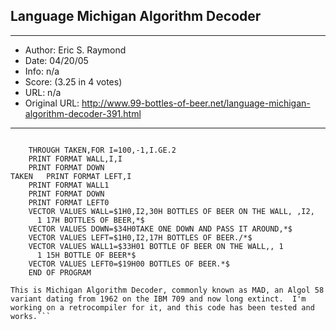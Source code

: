 
## Language Michigan Algorithm Decoder ##
---
- Author: Eric S. Raymond
- Date: 04/20/05
- Info: n/a
- Score:  (3.25 in 4 votes)
- URL: n/a
- Original URL: http://www.99-bottles-of-beer.net/language-michigan-algorithm-decoder-391.html
---

```By: Eric S. Raymond (http://www.catb.org/~esr/)

	THROUGH TAKEN,FOR I=100,-1,I.GE.2
	PRINT FORMAT WALL,I,I
	PRINT FORMAT DOWN
TAKEN	PRINT FORMAT LEFT,I
	PRINT FORMAT WALL1
	PRINT FORMAT DOWN
	PRINT FORMAT LEFT0
	VECTOR VALUES WALL=$1H0,I2,30H BOTTLES OF BEER ON THE WALL, ,I2,
      1 17H BOTTLES OF BEER,*$
	VECTOR VALUES DOWN=$34H0TAKE ONE DOWN AND PASS IT AROUND,*$
	VECTOR VALUES LEFT=$1H0,I2,17H BOTTLES OF BEER./*$
	VECTOR VALUES WALL1=$33H01 BOTTLE OF BEER ON THE WALL,, 1
      1 15H BOTTLE OF BEER*$
	VECTOR VALUES LEFT0=$19H00 BOTTLES OF BEER.*$
	END OF PROGRAM

This is Michigan Algorithm Decoder, commonly known as MAD, an Algol 58
variant dating from 1962 on the IBM 709 and now long extinct.  I'm
working on a retrocompiler for it, and this code has been tested and
works.```